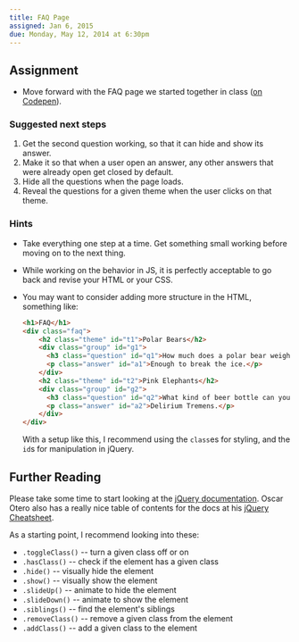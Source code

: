 ```yaml
---
title: FAQ Page
assigned: Jan 6, 2015
due: Monday, May 12, 2014 at 6:30pm
---
```


Assignment
----------

* Move forward with the FAQ page we started together in class ([on Codepen](http://codepen.io/nevan/pen/Cbsej/)).


### Suggested next steps

1. Get the second question working, so that it can hide and show its answer.
2. Make it so that when a user open an answer, any other answers that were already open get closed by default.
3. Hide all the questions when the page loads.
4. Reveal the questions for a given theme when the user clicks on that theme.


### Hints

* Take everything one step at a time. Get something small working before moving on to the next thing.
* While working on the behavior in JS, it is perfectly acceptable to go back and revise your HTML or your CSS.
* You may want to consider adding more structure in the HTML, something like:
  
  ```html
  <h1>FAQ</h1>
  <div class="faq">
      <h2 class="theme" id="t1">Polar Bears</h2>
      <div class="group" id="g1">
        <h3 class="question" id="q1">How much does a polar bear weigh?</h3>
        <p class="answer" id="a1">Enough to break the ice.</p>
      </div>
      <h2 class="theme" id="t2">Pink Elephants</h2>
      <div class="group" id="g2">
        <h3 class="question" id="q2">What kind of beer bottle can you find a pink elephant on?</h3>
        <p class="answer" id="a2">Delirium Tremens.</p>
      </div>
  </div>
  ```
  
  With a setup like this, I recommend using the `class`es for styling, and the `id`s for manipulation in jQuery.



Further Reading
---------------

Please take some time to start looking at the [jQuery documentation](http://api.jquery.com). Oscar Otero also has a really nice table of contents for the docs at his [jQuery Cheatsheet](http://oscarotero.com/jquery/).

As a starting point, I recommend looking into these:

* `.toggleClass()` -- turn a given class off or on
* `.hasClass()` -- check if the element has a given class
* `.hide()` -- visually hide the element
* `.show()` -- visually show the element
* `.slideUp()` -- animate to hide the element
* `.slideDown()` -- animate to show the element
* `.siblings()` -- find the element's siblings
* `.removeClass()` -- remove a given class from the element
* `.addClass()` -- add a given class to the element